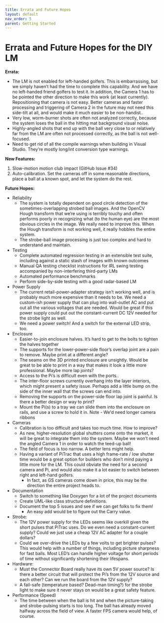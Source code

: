 ```yaml
---
title: Errata and Future Hopes
layout: default
nav_order: 5
parent: Getting Started
---
```


# Errata and Future Hopes for the DIY LM

**Errata:**

* The LM is not enabled for left-handed golfers.  This is embarrassing, but we simply haven’t had the time to complete this capability. And we have no left-handed friend golfers to test it.  In addition, the Camera 1 has to be pointed the other direction to make this work (at least currently).  Repositioning that camera is not easy.  Better cameras and faster processing and triggering of Camera 2 in the future may not need this side-tilt at all, and would make it much easier to be non-handist..  
* Very low, worm-burner shots are often not analyzed correctly, because the system loses the ball in the hitting mat background visual noise.  
* Highly-angled shots that end up with the ball very close to or relatively far from the LM are often not processed correctly, as the ball is not well-focused.  
* Need to get rid of all the compile warnings when building in Visual Studio.  They’re mostly long/int conversion type warnings.

**New Features:**

1. Slow-motion motion club impact (GitHub Issue #34)  
2. Auto-calibration.  Set the cameras off in some reasonable directions, place a ball at a known spot, and let the system do the rest.

**Future Hopes:**

* Reliability  
  * The system is totally dependent on good circle detection of the sometimes-overlapping strobed ball images.  And the OpenCV Hough transform that we’re using is terribly touchy and often performs poorly in recognizing what (to the human eye) are the most obvious circles in the image.  We really need to improve this.  When the Hough transform is not working well, it really hobbles the entire system.  
  * The strobe-ball image processing is just too complex and hard to understand and maintain.  
* Testing  
  * Complete automated regression testing in an extensible test suite, including against a static stash of images with known outcomes  
  * Manual QA testing checklist instructions for IRL swing testing accompanied by non-interfering third-party LMs  
  * Automated performance benchmarks  
  * Perform side-by-side testing with a good radar-based LM  
* Power Supply  
  * The current retail-power-adapter strategy isn’t working well, and is probably much more expensive than it needs to be.  We need a custom-ish power supply that can plug into wall-outlet AC and put out all the various voltages that are needed.  Would be great if this power supply could put out the constant-current DC 12V needed for the strobe light as well.  
  * We need a power switch!  And a switch for the external LED strip, too.   
* Enclosure  
  * Easier-to-join enclosure halves.  It’s hard to get to the bolts to tighten the halves together  
  * The supports for the lower-power-side floor’s overlap joint are a pain to remove.  Maybe print at a different angle?  
  * The seams on the 3D printed enclosure are unsightly.  Would be great to be able to print in a way that makes it look a little more professional.  Maybe more lap joints?  
  * Access to the Pi’s is difficult even with the ports..   
  * The inter-floor screws currently overhang into the layer interiors, which might present a safety issue.  Perhaps add a little bump on the side of the inner wall that the screws can end into.  
  * Removing the supports on the power-side floor lap joint is painful.  Is there a better design or way to print?  
  * Mount the Pi(s) to a tray we can slide them into the enclosure on rails, and use a screw to hold it in.  Note - We'd need longer camera ribbons  
* Cameras  
  * Calibration is too difficult and takes too much time.  How to improve?  
  * As new, higher-resolution global shutters come onto the market, it will be great to integrate them into the system.   Maybe we won’t need the angled Camera 1 in order to watch the teed-up ball!  
  * The field of focus is too narrow.  A better lens might help.  
  * Having a variant of PiTrac that uses a high frame-rate / low shutter time would be a great option for builders who don’t mind paying a little more for the LM.  This could obviate the need for a second camera and Pi, and would also make it a lot easier to switch between right and left-hand golfers.  
    * In fact, as GS cameras come down in price, this may be the direction the entire project heads to.  
* Documentation  
  * Switch to something like Doxygen for a lot of the project documents  
  * Create UML-like class structure definitions.  
  * Document the top 5 issues and see if we can get folks to fix them!  
    * An easy add would be to figure out the Carry value.  
* Strobe:  
  * The 12V power supply for the LEDs seems like overkill given the short pulses that PiTrac uses.  Do we even need a constant-current  supply?  Could we just use a cheap 12V AC adapter for a couple dollars?    
  * Could we over-drive the LEDs by a few volts to get brighter pulses?  This would help with a number of things, including picture sharpness for fast balls.  Most LED’s can handle higher voltage for short periods of time without significantly shortening their lifespans.  
* Hardware:  
  * Must the Connector Board really have its own 5V power source?  Is there a better circuit that will protect the Pi’s from the 12V source and each other?  Can we run the board from the 12V supply?  
  * A fail-safe (temperature based? Dead-man timing?) for the strobe light to make sure it never stays on would be a great safety feature.  
* Performance (Speed)  
  * The time between when the ball is hit and when the picture-taking and strobe-pulsing starts is too long.  The ball has already moved halfway across the field of view.  A faster FPS camera would help, of course.
